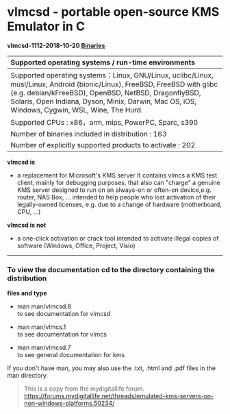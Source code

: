 # vlmcsd - portable open-source KMS Emulator in C  
**vlmcsd-1112-2018-10-20   [Binaries][1]**   

|Supported operating systems / run-time environments|
:-|
Supported operating systems：Linux, GNU/Linux, uclibc/Linux, musl/Linux, Android (bionic/Linux), FreeBSD, FreeBSD with glibc (e.g. debian/kFreeBSD), OpenBSD, NetBSD, DragonflyBSD, Solaris, Open Indiana, Dyson, Minix, Darwin, Mac OS, iOS, Windows, Cygwin, WSL, Wine, The Hurd. |
Supported CPUs : x86，arm, mips, PowerPC, Sparc, s390|
Number of binaries included in distribution : 163|
Number of explicitly supported products to activate : 202|


**vlmcsd is**   

- a replacement for Microsoft's KMS server It contains vlmcs a KMS test client, mainly for debugging purposes, that also can "charge" a genuine KMS server designed to run on an always-on or often-on device,e.g. router, NAS Box, ... intended to help people who lost activation of their legally-owned licenses, e.g. due to a change of hardware (motherboard, CPU, ...)  

**vlmcsd is not**

 - a one-click activation or crack tool intended to activate illegal copies of software (Windows, Office, Project, Visio)  

----------

### To view the documentation cd to the directory containing the distribution  
**files and type**  

 - man man/vlmcsd.8  
	to see documentation for vlmcsd  

 - man man/vlmcs.1  
	to see documentation for vlmcs  

 - man man/vlmcsd.7  
	to see general documentation for kms  

If you don't have man, you may also use the .txt, .html and .pdf files in the man directory. 

> This is a copy from the mydigitallife forum.  
> https://forums.mydigitallife.net/threads/emulated-kms-servers-on-non-windows-platforms.50234/

  [1]: https://github.com/lixuy/vlmcsd/tree/master/binaries "binaries"
